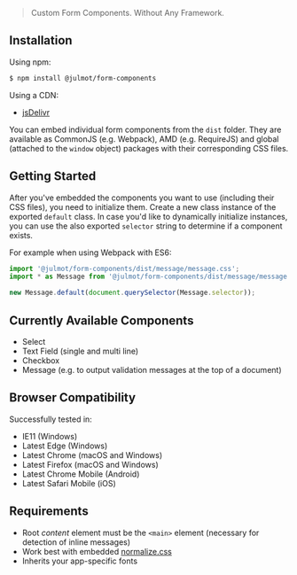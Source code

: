 > Custom Form Components. Without Any Framework.

## Installation

Using npm:

```bash
$ npm install @julmot/form-components
```

Using a CDN:

- [jsDelivr](https://www.jsdelivr.com/package/npm/@julmot/form-components?path=dist)

You can embed individual form components from the `dist` folder. They are available as CommonJS (e.g. Webpack), AMD (e.g. RequireJS) and global (attached to the `window` object) packages with their corresponding CSS files.

## Getting Started

After you've embedded the components you want to use (including their CSS files), you need to initialize them. Create a new class instance of the exported `default` class. In case you'd like to dynamically initialize instances, you can use the also exported `selector` string to determine if a component exists.

For example when using Webpack with ES6:

```js
import '@julmot/form-components/dist/message/message.css';
import * as Message from '@julmot/form-components/dist/message/message';

new Message.default(document.querySelector(Message.selector));
```

## Currently Available Components

- Select
- Text Field (single and multi line)
- Checkbox
- Message (e.g. to output validation messages at the top of a document)


## Browser Compatibility

Successfully tested in:

- IE11 (Windows)
- Latest Edge (Windows)
- Latest Chrome (macOS and Windows)
- Latest Firefox (macOS and Windows)
- Latest Chrome Mobile (Android)
- Latest Safari Mobile (iOS)

## Requirements

- Root _content_ element must be the `<main>` element (necessary for detection of inline messages)
- Work best with embedded [normalize.css](https://github.com/necolas/normalize.css)
- Inherits your app-specific fonts
